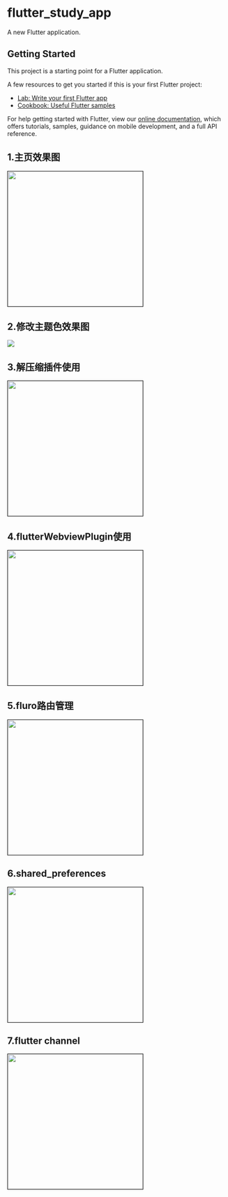 # flutter_study_app

A new Flutter application.

## Getting Started

This project is a starting point for a Flutter application.

A few resources to get you started if this is your first Flutter project:

- [Lab: Write your first Flutter app](https://flutter.io/docs/get-started/codelab)
- [Cookbook: Useful Flutter samples](https://flutter.io/docs/cookbook)

For help getting started with Flutter, view our 
[online documentation](https://flutter.io/docs), which offers tutorials, 
samples, guidance on mobile development, and a full API reference.



## 1.主页效果图
<img border="1" src="./assets/home.gif" width="310" height="auto">

## 2.修改主题色效果图
![](./assets/gfone.gif)

## 3.解压缩插件使用
<img border="1" src="./assets/zip.png" width="310" height="auto">

## 4.flutterWebviewPlugin使用
<img border="1" src="./assets/webview.gif" width="310" height="auto">

## 5.fluro路由管理
<img border="1" src="./assets/router.gif" width="310" height="auto">

## 6.shared_preferences
<img border="1" src="./assets/shared_preferences.gif" width="310" height="auto">

## 7.flutter channel
<img border="1" src="./assets/channel.gif" width="310" height="auto">